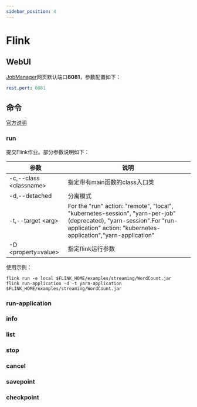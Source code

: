 ```yaml
---
sidebar_position: 4
---
```


# Flink

## WebUI

[JobManager](http://hd1:8081)网页默认端口**8081**，参数配置如下：

```yaml
rest.port: 8081
```

## 命令

[官方说明](https://nightlies.apache.org/flink/flink-docs-master/docs/deployment/cli/)

### run

提交Flink作业。部分参数说明如下：

| 参数                      | 说明                                                                                                                                                                                     |
|-------------------------|----------------------------------------------------------------------------------------------------------------------------------------------------------------------------------------|
| -c,--class \<classname> | 指定带有main函数的class入口类                                                                                                                                                                    |
| -d,--detached           | 分离模式                                                                                                                                                                                   |
| -t,--target \<arg>      | For the "run" action: "remote", "local", "kubernetes-session", "yarn-per-job" (deprecated), "yarn-session".For "run-application" action:   "kubernetes-application","yarn-application" |
| -D \<property=value>    | 指定flink运行参数                                                                                                                                                                            |

使用示例：

```shell
flink run -e local $FLINK_HOME/examples/streaming/WordCount.jar
flink run-application -d -t yarn-application $FLINK_HOME/examples/streaming/WordCount.jar
```

### run-application

### info

### list

### stop

### cancel

### savepoint

### checkpoint
